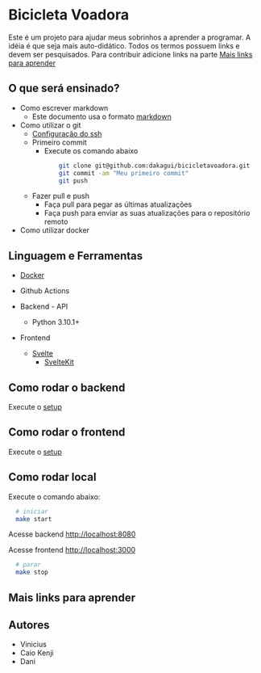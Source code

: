 # Bicicleta Voadora

Este é um projeto para ajudar meus sobrinhos a aprender a programar.
A idéia é que seja mais auto-didático.
Todos os termos possuem links e devem ser pesquisados.
Para contribuir adicione links na parte [Mais links para aprender](#mais-links-para-aprender)


## O que será ensinado?

+ Como escrever markdown
  + Este documento usa o formato [markdown](https://www.markdowntutorial.com/)
+ Como utilizar o git
  + [Configuração do ssh](https://docs.microsoft.com/en-us/azure/devops/repos/git/use-ssh-keys-to-authenticate?view=azure-devops)
  + Primeiro commit
    + Execute os comando abaixo 
        ```bash
            git clone git@github.com:dakagui/bicicletavoadora.git
            git commit -am "Meu primeiro commit"
            git push
        ``` 
  + Fazer pull e push
    + Faça pull para pegar as últimas atualizações
    + Faça push para enviar as suas atualizações para o repositório remoto
+ Como utilizar docker

## Linguagem e Ferramentas

+ [Docker](https://docs.microsoft.com/pt-br/dotnet/architecture/microservices/container-docker-introduction/docker-defined)

+ Github Actions

+ Backend - API
  + Python 3.10.1+

+ Frontend
  + [Svelte](https://svelte.dev/tutorial/basics)
    + [SvelteKit](https://kit.svelte.dev/)

## Como rodar o backend
  Execute o [setup](./backend/README.md)

## Como rodar o frontend
  Execute o [setup](./frontend/README.md)  

## Como rodar local
Execute o comando abaixo:
  ```bash
    # iniciar
    make start
  ```
Acesse backend [http://localhost:8080 ](http://localhost:8080/hello)

Acesse frontend [http://localhost:3000](http://localhost:3000)

  ```bash
    # parar 
    make stop 
  ```

## Mais links para aprender

## Autores
+ Vinicius
+ Caio Kenji
+ Dani